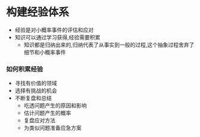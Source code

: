 # 构建经验体系
- 经验是对小概率事件的评估和应对
- 知识可以通过学习获得,经验需要积累
  - 知识都是归纳出来的,归纳代表了从事实到一般的过程,这个抽象过程舍弃了细节和小概率事件
### 如何积累经验
- 寻找有价值的领域
- 选择有挑战的机会
- 不断复盘和总结
  - 吃透问题产生的原因和影响
  - 估计问题产生的概率
  - 复盘应对方法
  - 为类似问题准备应急方案
